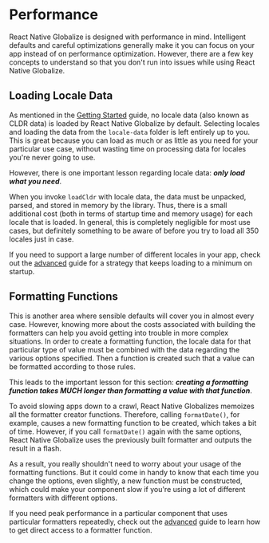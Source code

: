 # Performance

React Native Globalize is designed with performance in mind. Intelligent defaults and careful optimizations generally make it you can focus on your app instead of on performance optimization. However, there are a few key concepts to understand so that you don't run into issues while using React Native Globalize.

## Loading Locale Data

As mentioned in the [Getting Started](getting-started.md) guide, no locale data (also known as CLDR data) is loaded by React Native Globalize by default. Selecting locales and loading the data from the `locale-data` folder is left entirely up to you. This is great because you can load as much or as little as you need for your particular use case, without wasting time on processing data for locales you're never going to use.

However, there is one important lesson regarding locale data: ***only load what you need***.

When you invoke `loadCldr` with locale data, the data must be unpacked, parsed, and stored in memory by the library. Thus, there is a small additional cost (both in terms of startup time and memory usage) for each locale that is loaded. In general, this is completely negligible for most use cases, but definitely something to be aware of before you try to load all 350 locales just in case.

If you need to support a large number of different locales in your app, check out the [advanced](advanced.md) guide for a strategy that keeps loading to a minimum on startup.

## Formatting Functions

This is another area where sensible defaults will cover you in almost every case. However, knowing more about the costs associated with building the formatters can help you avoid getting into trouble in more complex situations. In order to create a formatting function, the locale data for that particular type of value must be combined with the data regarding the various options specified. Then a function is created such that a value can be formatted according to those rules.

This leads to the important lesson for this section: ***creating a formatting function takes MUCH longer than formatting a value with that function***.

To avoid slowing apps down to a crawl, React Native Globalizes memoizes all the formatter creator functions. Therefore, calling `formatDate()`, for example, causes a new formatting function to be created, which takes a bit of time. However, if you call `formatDate()` again with the same options, React Native Globalize uses the previously built formatter and outputs the result in a flash.

As a result, you really shouldn't need to worry about your usage of the formatting functions. But it could come in handy to know that each time you change the options, even slightly, a new function must be constructed, which could make your component slow if you're using a lot of different formatters with different options.

If you need peak performance in a particular component that uses particular formatters repeatedly, check out the [advanced](advanced.md) guide to learn how to get direct access to a formatter function.
